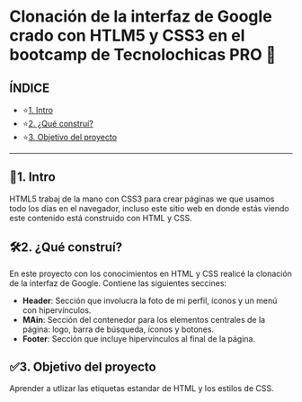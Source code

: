 # Clonación de la interfaz de Google crado con HTLM5 y CSS3 en el bootcamp de Tecnolochicas PRO 💜
## ÍNDICE 
* ⭐[1. Intro](https://github.com/VioletMB/Clon-de-interfaz-Google/blob/main/README.md#1-intro)
* ⭐[2. ¿Qué construí?](https://github.com/VioletMB/Clon-de-interfaz-Google/edit/main/README.md#3-objetivo-del-proyecto)
* ⭐[3. Objetivo del proyecto](https://github.com/VioletMB/Clon-de-interfaz-Google/edit/main/README.md#3-objetivo-del-proyecto)


****

## 📌1. Intro 
HTML5 trabaj de la mano con CSS3 para crear páginas we que usamos todo los días en el navegador, incluso este sitio web en donde estás viendo este contenido está construido con HTML y CSS.

## 🛠2. ¿Qué construí?
En este proyecto con los conocimientos en HTML y CSS realicé la clonación de la interfaz de Google. Contiene las siguientes seccines:
* **Header**: Sección que involucra la foto de mi perfil, íconos y un menú con hipervínculos.
* **MAin**: Sección del contenedor para los elementos centrales de la página: logo, barra de búsqueda, íconos y botones.
* **Footer**: Sección que incluye hipervínculos al final de la página.

## ✅3. Objetivo del proyecto
Aprender a utlizar las etiquetas estandar de HTML y los estilos de CSS.

